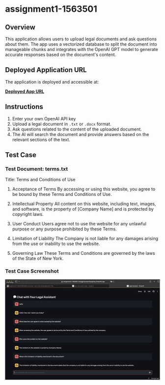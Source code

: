 # assignment1-1563501

## Overview

This application allows users to upload legal documents and ask questions about them. The app uses a vectorized database to split the document into manageable chunks and integrates with the OpenAI GPT model to generate accurate responses based on the document's content.

## Deployed Application URL

The application is deployed and accessible at:

[**Deployed App URL**](https://assignment1-1563501-54oggjvkympsnfaaqjshaq.streamlit.app)

## Instructions

1. Enter your own OpenAI API key
2. Upload a legal document in `.txt` or `.docx` format.
3. Ask questions related to the content of the uploaded document.
4. The AI will search the document and provide answers based on the relevant sections of the text.

## Test Case

### Test Document: terms.txt
Title: Terms and Conditions of Use

1. Acceptance of Terms
By accessing or using this website, you agree to be bound by these Terms and Conditions of Use.

2. Intellectual Property
All content on this website, including text, images, and software, is the property of [Company Name] and is protected by copyright laws.

3. User Conduct
Users agree not to use the website for any unlawful purpose or any purpose prohibited by these Terms.

5. Limitation of Liability
The Company is not liable for any damages arising from the use or inability to use the website.

7. Governing Law
These Terms and Conditions are governed by the laws of the State of New York.

### Test Case Screenshot
![Test Case with terms.txt](test.png)

